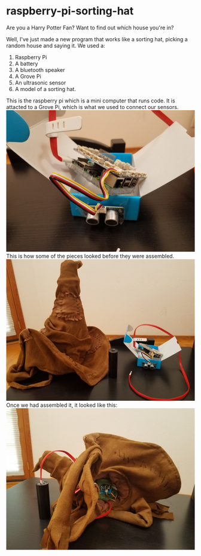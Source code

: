 # raspberry-pi-sorting-hat
Are you a Harry Potter Fan? Want to find out which house you're in?

Well, I've just made a new program that works like a sorting hat, picking a random house and saying it.
We used a:
1. Raspberry Pi
2. A battery 
3. A bluetooth speaker 
4. A Grove Pi 
5. An ultrasonic sensor 
6. A model of a sorting hat. 

This is the raspberry pi which is a mini computer that runs code. It is attacted to a Grove Pi, which is what we used to connect our sensors.
![picture](raspberry%20pi%20and%20sensors.jpg)
This is how some of the pieces looked before they were assembled.
![picture](putting%20it%20together.jpg)
Once we had assembled it, it looked like this:
![picture](assembled%20sorting%20hat.jpg)
